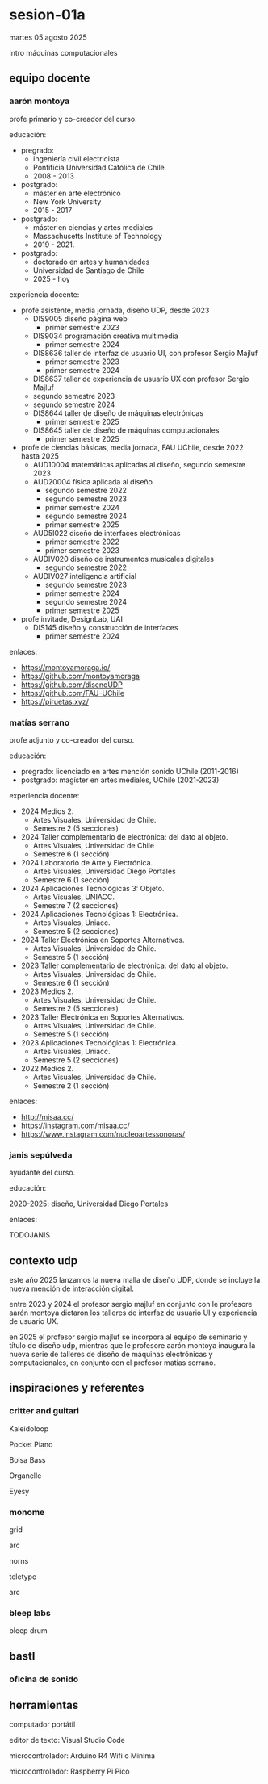 # sesion-01a

martes 05 agosto 2025

intro máquinas computacionales

## equipo docente

### aarón montoya

profe primario y co-creador del curso.

educación:

* pregrado:
  * ingeniería civil electricista
  * Pontificia Universidad Católica de Chile
  * 2008 - 2013
* postgrado:
  * máster en arte electrónico
  * New York University
  * 2015 - 2017
* postgrado:
  * máster en ciencias y artes mediales
  * Massachusetts Institute of Technology
  * 2019 - 2021.
* postgrado:
  * doctorado en artes y humanidades
  * Universidad de Santiago de Chile
  * 2025 - hoy

experiencia docente:

* profe asistente, media jornada, diseño UDP, desde 2023
  * DIS9005 diseño página web
    * primer semestre 2023
  * DIS9034 programación creativa multimedia
    * primer semestre 2024
  * DIS8636 taller de interfaz de usuario UI, con profesor Sergio Majluf
    * primer semestre 2023
    * primer semestre 2024
  * DIS8637 taller de experiencia de usuario UX con profesor Sergio Majluf
  * segundo semestre 2023
  * segundo semestre 2024
  * DIS8644 taller de diseño de máquinas electrónicas
    * primer semestre 2025
  * DIS8645 taller de diseño de máquinas computacionales
    * primer semestre 2025
* profe de ciencias básicas, media jornada, FAU UChile, desde 2022 hasta 2025
  * AUD10004 matemáticas aplicadas al diseño, segundo semestre 2023
  * AUD20004 física aplicada al diseño
    * segundo semestre 2022
    * segundo semestre 2023
    * primer semestre 2024
    * segundo semestre 2024
    * primer semestre 2025
  * AUD5I022 diseño de interfaces electrónicas
    * primer semestre 2022
    * primer semestre 2023
  * AUDIV020 diseño de instrumentos musicales digitales
    * segundo semestre 2022
  * AUDIV027 inteligencia artificial
    * segundo semestre 2023
    * primer semestre 2024
    * segundo semestre 2024
    * primer semestre 2025
* profe invitade, DesignLab, UAI
  * DIS145 diseño y construcción de interfaces
    * primer semestre 2024

enlaces:

* <https://montoyamoraga.io/>
* <https://github.com/montoyamoraga>
* <https://github.com/disenoUDP>
* <https://github.com/FAU-UChile>
* <https://piruetas.xyz/>

### matías serrano

profe adjunto y co-creador del curso.

educación:

* pregrado: licenciado en artes mención sonido UChile (2011-2016)
* postgrado: magíster en artes mediales, UChile (2021-2023)

experiencia docente:

* 2024 Medios 2.
  * Artes Visuales, Universidad de Chile.
  * Semestre 2 (5 secciones)
* 2024 Taller complementario de electrónica: del dato al objeto.
  * Artes Visuales, Universidad de Chile
  * Semestre 6 (1 sección)
* 2024 Laboratorio de Arte y Electrónica.
  * Artes Visuales, Universidad Diego Portales
  * Semestre 6 (1 sección)
* 2024 Aplicaciones Tecnológicas 3: Objeto.
  * Artes Visuales, UNIACC.
  * Semestre 7 (2 secciones)
* 2024 Aplicaciones Tecnológicas 1: Electrónica.
  * Artes Visuales, Uniacc.
  * Semestre 5 (2 secciones)
* 2024 Taller Electrónica en Soportes Alternativos.
  * Artes Visuales, Universidad de Chile.
  * Semestre 5 (1 sección)
* 2023 Taller complementario de electrónica: del dato al objeto.
  * Artes Visuales, Universidad de Chile.
  * Semestre 6 (1 sección)
* 2023 Medios 2.
  * Artes Visuales, Universidad de Chile.
  * Semestre 2 (5 secciones)
* 2023 Taller Electrónica en Soportes Alternativos.
  * Artes Visuales, Universidad de Chile.
  * Semestre 5 (1 sección)
* 2023 Aplicaciones Tecnológicas 1: Electrónica.
  * Artes Visuales, Uniacc.
  * Semestre 5 (2 secciones)
* 2022 Medios 2.
  * Artes Visuales, Universidad de Chile.
  * Semestre 2 (1 sección)

enlaces:

* <http://misaa.cc/>
* <https://instagram.com/misaa.cc/>
* <https://www.instagram.com/nucleoartessonoras/>

### janis sepúlveda

ayudante del curso.

educación:

2020-2025: diseño, Universidad Diego Portales

enlaces:

TODOJANIS

## contexto udp

este año 2025 lanzamos la nueva malla de diseño UDP, donde se incluye la nueva mención de interacción digital.

entre 2023 y 2024 el profesor sergio majluf en conjunto con le profesore aarón montoya dictaron los talleres de interfaz de usuario UI y experiencia de usuario UX.

en 2025 el profesor sergio majluf se incorpora al equipo de seminario y título de diseño udp, mientras que le profesore aarón montoya inaugura la nueva serie de talleres de diseño de máquinas electrónicas y computacionales, en conjunto con el profesor matías serrano.

## inspiraciones y referentes

### critter and guitari

Kaleidoloop

Pocket Piano

Bolsa Bass

Organelle

Eyesy

### monome

grid

arc

norns

teletype

arc

### bleep labs

bleep drum

## bastl

### oficina de sonido

## herramientas

computador portátil

editor de texto: Visual Studio Code

microcontrolador: Arduino R4 Wifi o Minima

microcontrolador: Raspberry Pi Pico
